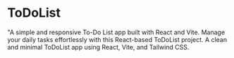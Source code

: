 # ToDoList
"A simple and responsive To-Do List app built with React and Vite.  Manage your daily tasks effortlessly with this React-based ToDoList project. A clean and minimal ToDoList app using React, Vite, and Tailwind CSS.

